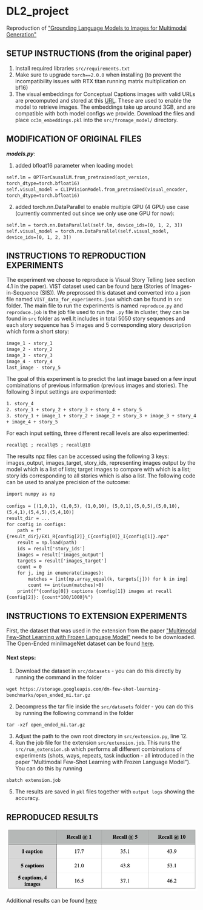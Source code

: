 #                                DL2_project
Reproduction of ["Grounding Language Models to Images for Multimodal Generation"](https://arxiv.org/abs/2301.13823)

## SETUP INSTRUCTIONS (from the original paper)
1. Install required libraries  ```src/requirements.txt```
2. Make sure to upgrade ```torch==2.0.0``` when installing (to prevent the incompatibility issues with RTX titan running matrix multiplication on bf16)
3. The visual embeddings for Conceptual Captions images with valid URLs are precomputed and stored at this [URL](https://drive.google.com/file/d/1wMojZNqEwApNlsCZVvSgQVtZLgbeLoKi/view?usp=share_link). These are used to enable the model to retrieve images. The embeddings take up around 3GB, and are compatible with both model configs we provide. Download the files and place ```cc3m_embeddings.pkl``` into the ```src/fromage_model/``` directory.


## MODIFICATION OF ORIGINAL FILES
***models.py***: 
1. added bfloat16 parameter when loading model:
```
self.lm = OPTForCausalLM.from_pretrained(opt_version, torch_dtype=torch.bfloat16)
self.visual_model = CLIPVisionModel.from_pretrained(visual_encoder, torch_dtype=torch.bfloat16)
```
2. added torch.nn.DataParallel to enable multiple GPU (4 GPU) use case (currently commented out since we only use one GPU for now):
```
self.lm = torch.nn.DataParallel(self.lm, device_ids=[0, 1, 2, 3])
self.visual_model = torch.nn.DataParallel(self.visual_model, device_ids=[0, 1, 2, 3])
```


## INSTRUCTIONS TO REPRODUCTION EXPERIMENTS
The experiment we choose to reproduce is Visual Story Telling (see section 4.1 in the paper). VIST dataset used can be found [here](https://visionandlanguage.net/VIST/dataset.html) (Stories of
Images-in-Sequence (SIS)). We preprossed this dataset and converted into a json file named `VIST_data_for_experiments.json` which can be found in `src` folder. The main file to run the experiments 
is named `reproduce.py` and `reproduce.job` is the job file used to run the ```.py``` file in cluster, they can be found in ```src``` folder as well.It includes in total 5050 story sequences and each story 
sequence has 5 images and 5 corresponding story description which form a short story:
```
image_1 - story_1
image_2 - story_2
image_3 - story_3
image_4 - story_4
last_image - story_5
```
The goal of this experiment is to predict the last image based on a few input combinations of previous information (previous images and stories). The following 3 input settings are experimented:
```
1. story_4
2. story_1 + story_2 + story_3 + story_4 + story_5
3. story_1 + image_1 + story_2 + image_2 + story_3 + image_3 + story_4 + image_4 + story_5
```
For each input setting, three different recall levels are also experimented:
```
recall@1 ; recall@5 ; recall@10
```
The results npz files can be accessed using the following 3 keys: images_output, images_target, story_ids, representing images output by the model which is a list of lists; target images to compare with which is a list;
story ids corresponding to all stories which is also a list. The following code can be used to analyze precision of the outcome:
```
import numpy as np

configs = [(1,0,1), (1,0,5), (1,0,10), (5,0,1),(5,0,5),(5,0,10),(5,4,1),(5,4,5),(5,4,10)]
result_dir = ...
for config in configs:
    path = f"{result_dir}/EX1_R{config[2]}_C{config[0]}_I{config[1]}.npz"
    result = np.load(path)
    ids = result['story_ids']
    images = result['images_output']
    targets = result['images_target']
    count = 0
    for j, img in enumerate(images):
        matches = [int(np.array_equal(k, targets[j])) for k in img]
        count += int(sum(matches)>0)
    print(f"{config[0]} captions {config[1]} images at recall {config[2]}: {count*100/1000}%")
```

## INSTRUCTIONS TO EXTENSION EXPERIMENTS
First, the dataset that was used in the extension from the paper ["Multimodal Few-Shot Learning with Frozen Language Model"](https://arxiv.org/abs/2106.13884) needs to be downloaded. The Open-Ended miniImageNet dataset can be found [here](https://fh295.github.io/frozen.html).

#### Next steps:
1. Download the dataset in ```src/datasets``` - you can do this directly by running the command in the folder

```
wget https://storage.googleapis.com/dm-few-shot-learning-benchmarks/open_ended_mi.tar.gz
```


2. Decompress the tar file inside the ```src/datasets``` folder - you can do this by running the following command in the folder

```
tar -xzf open_ended_mi.tar.gz
```

3. Adjust the path to the own root directory in ```src/extension.py```, line 12.
4. Run the job file for the extension ```src/extension.job```. This runs the ```src/run_extension.sh``` which performs all different combinations of experiments (shots, ways, repeats, task induction - all introduced in the paper "Multimodal Few-Shot Learning with Frozen Language Model"). You can do this by running

```
sbatch extension.job
```

5. The results are saved in ```pkl``` files together with ```output logs``` showing the accuracy.



## REPRODUCED RESULTS
![plot](blogpost_imgs/r.png)

Additional results can be found [here](https://drive.google.com/drive/folders/1bS0jdp1VlxhmZ8WWy5SDGkOov98yLV06?usp=share_link)


